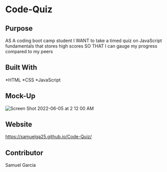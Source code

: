 # Code-Quiz


## Purpose
AS A coding boot camp student
I WANT to take a timed quiz on JavaScript fundamentals that stores high scores
SO THAT I can gauge my progress compared to my peers


## Built With
*HTML
*CSS
*JavaScript


## Mock-Up
![Screen Shot 2022-06-05 at 2 12 00 AM](https://user-images.githubusercontent.com/100814742/172038118-894d6b06-5f77-4ac2-abc3-de8c4d5539d5.png)




## Website 
https://samuelga25.github.io/Code-Quiz/


## Contributor
Samuel Garcia
